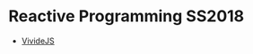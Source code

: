 # Reactive Programming SS2018


<lively-import src="../_navigation.html"></lively-import>


- [VivideJS](vivide-js/index.md)


<lively-import src="../_logo.html"></lively-import>
<lively-import src="../_footer.html"></lively-import>